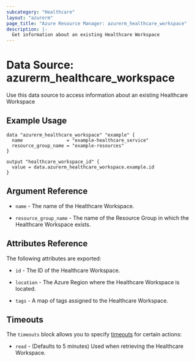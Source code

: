 ```yaml
---
subcategory: "Healthcare"
layout: "azurerm"
page_title: "Azure Resource Manager: azurerm_healthcare_workspace"
description: |-
  Get information about an existing Healthcare Workspace
---
```


# Data Source: azurerm_healthcare_workspace

Use this data source to access information about an existing Healthcare Workspace

## Example Usage

```hcl
data "azurerm_healthcare_workspace" "example" {
  name                = "example-healthcare_service"
  resource_group_name = "example-resources"
}

output "healthcare_workspace_id" {
  value = data.azurerm_healthcare_workspace.example.id
}
```

## Argument Reference

* `name` - The name of the Healthcare Workspace.

* `resource_group_name` - The name of the Resource Group in which the Healthcare Workspace exists.

## Attributes Reference

The following attributes are exported:

* `id` - The ID of the Healthcare Workspace.

* `location` - The Azure Region where the Healthcare Workspace is located.

* `tags` - A map of tags assigned to the Healthcare Workspace.

## Timeouts

The `timeouts` block allows you to specify [timeouts](https://www.terraform.io/language/resources/syntax#operation-timeouts) for certain actions:

* `read` - (Defaults to 5 minutes) Used when retrieving the Healthcare Workspace.
